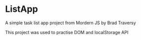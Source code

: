 # ListApp

A simple task list app project from Mordern JS by Brad Traversy

This project was used to practise DOM and localStorage API

